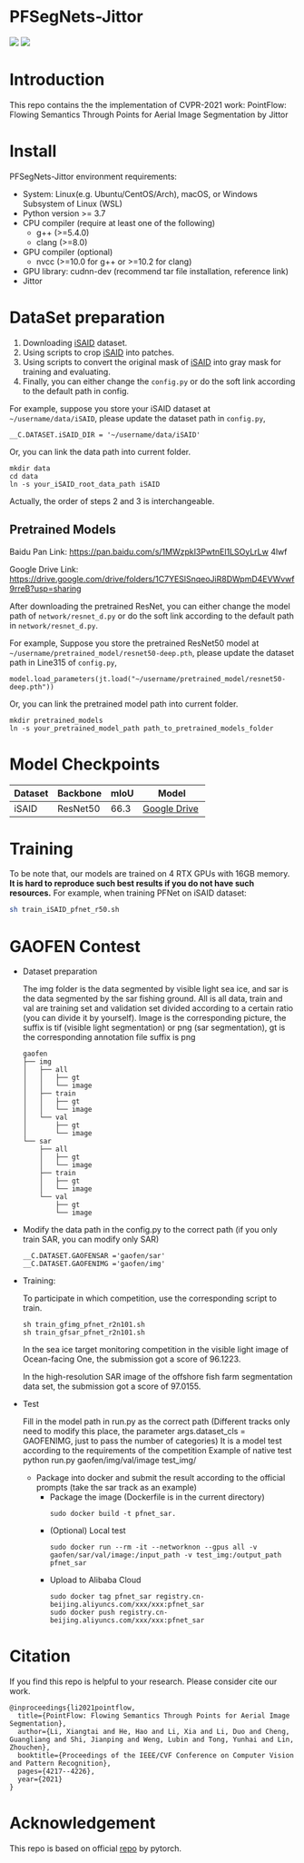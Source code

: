# PFSegNets-Jittor
![](./images/1.png)
![](./images/2.png)
# Introduction
This repo contains the the implementation of CVPR-2021 work: PointFlow: Flowing Semantics Through Points for Aerial Image Segmentation by Jittor
# Install
PFSegNets-Jittor environment requirements:

- System: Linux(e.g. Ubuntu/CentOS/Arch), macOS, or Windows Subsystem of Linux (WSL)
- Python version >= 3.7
- CPU compiler (require at least one of the following)
    - g++ (>=5.4.0)
    - clang (>=8.0)
- GPU compiler (optional)
    - nvcc (>=10.0 for g++ or >=10.2 for clang)
- GPU library: cudnn-dev (recommend tar file installation, reference link)
- Jittor

# DataSet preparation
1. Downloading [iSAID](https://captain-whu.github.io/iSAID/) dataset.
2. Using scripts to crop [iSAID](tools/split_iSAID.py) into patches.
3. Using scripts to convert the original mask of [iSAID](tools/convert_iSAID_mask2graymask.py)
into gray mask for training and evaluating.
4. Finally, you can either change the `config.py` or do the soft link according to the default path in config.

For example, suppose you store your iSAID dataset at `~/username/data/iSAID`, please update the dataset path in `config.py`,
```
__C.DATASET.iSAID_DIR = '~/username/data/iSAID'
``` 
Or, you can link the data path into current folder.

```
mkdir data 
cd data
ln -s your_iSAID_root_data_path iSAID
```

Actually, the order of steps 2 and 3 is interchangeable.

## Pretrained Models

Baidu Pan Link: https://pan.baidu.com/s/1MWzpkI3PwtnEl1LSOyLrLw  4lwf 

Google Drive Link: https://drive.google.com/drive/folders/1C7YESlSnqeoJiR8DWpmD4EVWvwf9rreB?usp=sharing

After downloading the pretrained ResNet, you can either change the model path of `network/resnet_d.py` or do the soft link according to the default path in `network/resnet_d.py`.

For example, 
Suppose you store the pretrained ResNet50 model at `~/username/pretrained_model/resnet50-deep.pth`, please update the 
dataset path in Line315 of `config.py`,
```
model.load_parameters(jt.load("~/username/pretrained_model/resnet50-deep.pth"))
```
Or, you can link the pretrained model path into current folder.
```
mkdir pretrained_models
ln -s your_pretrained_model_path path_to_pretrained_models_folder
```

# Model Checkpoints

<table><thead><tr><th>Dataset</th><th>Backbone</th><th>mIoU</th><th>Model</th></tr></thead><tbody>
<tr><td>iSAID</td><td>ResNet50</td><td>66.3</td><td><a href="https://drive.google.com/file/d/18toZ_wAiOc7jgjzPpUuWVm1D82HSQOny/view?usp=sharing" target="_blank" rel="noopener noreferrer">Google Drive</a>&nbsp;</tr>
</tbody></table>

# Training

To be note that, our models are trained on 4 RTX GPUs with 16GB memory.
 **It is hard to reproduce such best results if you do not have such resources.**
For example, when training PFNet on iSAID dataset:
```bash
sh train_iSAID_pfnet_r50.sh
```

# GAOFEN Contest
- Dataset preparation

  The img folder is the data segmented by visible light sea ice, and sar is the data segmented by the sar fishing ground. All is all data, train and val are training set and validation set divided according to a certain ratio (you can divide it by yourself). Image is the corresponding picture, the suffix is tif (visible light segmentation) or png (sar segmentation), gt is the corresponding annotation file suffix is png
  ```shell
  gaofen
  ├── img
  │   ├── all
  │   │   ├── gt
  │   │   └── image
  │   ├── train
  │   │   ├── gt
  │   │   └── image
  │   └── val
  │       ├── gt
  │       └── image
  └── sar
      ├── all
      │   ├── gt
      │   └── image
      ├── train
      │   ├── gt
      │   └── image
      └── val
          ├── gt
          └── image
  ```

- Modify the data path in the config.py to the correct path (if you only train SAR, you can modify only SAR)
  ```shell
  __C.DATASET.GAOFENSAR ='gaofen/sar'
  __C.DATASET.GAOFENIMG ='gaofen/img'
  ```
- Training:

  To participate in which competition, use the corresponding script to train.
  ```shell
  sh train_gfimg_pfnet_r2n101.sh
  sh train_gfsar_pfnet_r2n101.sh
  ```

  In the sea ice target monitoring competition in the visible light image of Ocean-facing One, the submission got a score of 96.1223.

  In the high-resolution SAR image of the offshore fish farm segmentation data set, the submission got a score of 97.0155.

- Test

  Fill in the model path in run.py as the correct path (Different tracks only need to modify this place, the parameter args.dataset_cls = GAOFENIMG, just to pass the number of categories)
  It is a model test according to the requirements of the competition
  Example of native test
  python run.py gaofen/img/val/image test_img/

  - Package into docker and submit the result according to the official prompts (take the sar track as an example)
    - Package the image (Dockerfile is in the current directory)
      ```
      sudo docker build -t pfnet_sar.
      ```
    - (Optional) Local test
      ```shell
      sudo docker run --rm -it --networknon --gpus all -v gaofen/sar/val/image:/input_path -v test_img:/output_path pfnet_sar
      ```
    - Upload to Alibaba Cloud
      ```shell
      sudo docker tag pfnet_sar registry.cn-beijing.aliyuncs.com/xxx/xxx:pfnet_sar
      sudo docker push registry.cn-beijing.aliyuncs.com/xxx/xxx:pfnet_sar
      ```
# Citation
If you find this repo is helpful to your research. Please consider cite our work.

```
@inproceedings{li2021pointflow,
  title={PointFlow: Flowing Semantics Through Points for Aerial Image Segmentation},
  author={Li, Xiangtai and He, Hao and Li, Xia and Li, Duo and Cheng, Guangliang and Shi, Jianping and Weng, Lubin and Tong, Yunhai and Lin, Zhouchen},
  booktitle={Proceedings of the IEEE/CVF Conference on Computer Vision and Pattern Recognition},
  pages={4217--4226},
  year={2021}
}
```

# Acknowledgement
This repo is based on official [repo](https://github.com/lxtGH/PFSegNets) by pytorch. 
